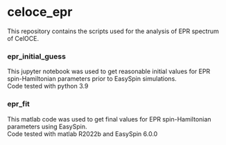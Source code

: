 # celoce_epr

This repository contains the scripts used for the analysis of EPR spectrum of CelOCE.

### epr_initial_guess 

This jupyter notebook was used to get reasonable initial values for EPR spin-Hamiltonian parameters prior to EasySpin simulations.   
Code tested with python 3.9 

### epr_fit 

This matlab code was used to get final values for EPR spin-Hamiltonian parameters using EasySpin.   
Code tested with matlab R2022b and EasySpin 6.0.0
